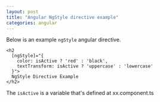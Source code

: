 ```yaml
---
layout: post
title: "Angular NgStyle directive example"
categories: angular
---
```


Below is an example `ngStyle` angular directive.

```
<h2
  [ngStyle]="{
    color: isActive ? 'red' : 'black',
    textTransform: isActive ? 'uppercase' : 'lowercase'
  }">
  NgStyle Directive Example
</h2>
```

The `isActive` is a variable that's defined at xx.component.ts
